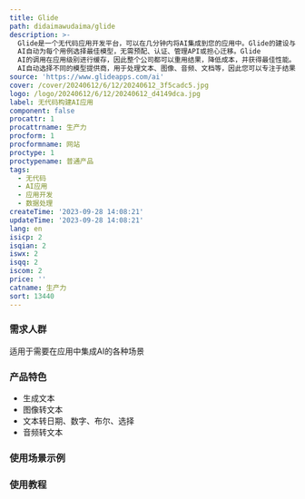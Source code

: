 ```yaml
---
title: Glide
path: didaimawudaima/glide
description: >-
  Glide是一个无代码应用开发平台，可以在几分钟内将AI集成到您的应用中。Glide的建设与AI一样简单，只需向表格添加一列即可。不需要管理提示、选择模型、处理复杂的API，也不需要缓存结果来优化成本和性能，这一切都由Glide自动管理。Glide
  AI自动为每个用例选择最佳模型，无需预配、认证、管理API或担心迁移。Glide
  AI的调用在应用级别进行缓存，因此整个公司都可以重用结果，降低成本，并获得最佳性能。Glide
  AI自动选择不同的模型提供商，用于处理文本、图像、音频、文档等，因此您可以专注于结果，而不是细节。
source: 'https://www.glideapps.com/ai'
cover: /cover/20240612/6/12/20240612_3f5cadc5.jpg
logo: /logo/20240612/6/12/20240612_d4149dca.jpg
label: 无代码构建AI应用
component: false
procattr: 1
procattrname: 生产力
procform: 1
procformname: 网站
proctype: 1
proctypename: 普通产品
tags:
  - 无代码
  - AI应用
  - 应用开发
  - 数据处理
createTime: '2023-09-28 14:08:21'
updateTime: '2023-09-28 14:08:21'
lang: en
isicp: 2
isqian: 2
iswx: 2
isqq: 2
iscom: 2
price: ''
catname: 生产力
sort: 13440
---
```




### 需求人群
适用于需要在应用中集成AI的各种场景

### 产品特色
- 生成文本
- 图像转文本
- 文本转日期、数字、布尔、选择
- 音频转文本

### 使用场景示例


### 使用教程


  
